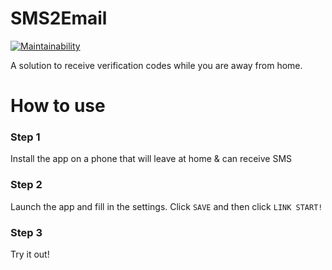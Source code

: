 # SMS2Email

[![Maintainability](https://api.codeclimate.com/v1/badges/0c6ca6b560eb9cf223f1/maintainability)](https://codeclimate.com/github/AD1024/SMS2Email/maintainability)

A solution to receive verification codes while you are away from home.

# How to use
### Step 1
Install the app on a phone that will leave at home & can receive SMS

### Step 2
Launch the app and fill in the settings.
Click `SAVE` and then click `LINK START!`

### Step 3
Try it out!